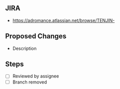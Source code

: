 ## JIRA

- https://adromance.atlassian.net/browse/TENJIN-

## Proposed Changes

- Description

## Steps

- [ ] Reviewed by assignee
- [ ] Branch removed
